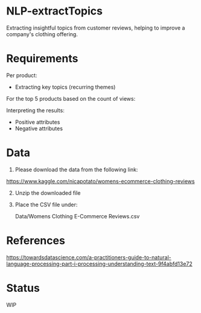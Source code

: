 #   NLP-extractTopics

Extracting insightful topics from customer reviews, helping to improve a company's clothing offering.

#   Requirements

Per product:

-   Extracting key topics (recurring themes)

For the top 5 products based on the count of views:

Interpreting the results:

-   Positive attributes
-   Negative attributes

#   Data

1.  Please download the data from the following link:

https://www.kaggle.com/nicapotato/womens-ecommerce-clothing-reviews

2.  Unzip the downloaded file

3.  Place the CSV file under:

    Data/Womens Clothing E-Commerce Reviews.csv

#   References

https://towardsdatascience.com/a-practitioners-guide-to-natural-language-processing-part-i-processing-understanding-text-9f4abfd13e72

#   Status

WIP
